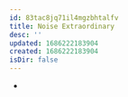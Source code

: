 ```yaml
---
id: 83tac8jq71il4mgzbhtalfv
title: Noise Extraordinary
desc: ''
updated: 1686222183904
created: 1686222183904
isDir: false
---
```

-